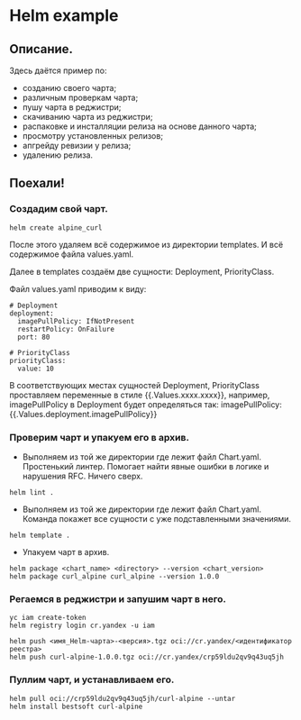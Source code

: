 # Helm example

## Описание.
Здесь даётся пример по:

*  созданию своего чарта;
*  различным проверкам чарта; 
*  пушу чарта в реджистри;
*  скачиванию чарта из реджистри;
*  распаковке и инсталляции релиза на основе данного чарта;
*  просмотру установленных релизов;
*  апгрейду ревизии у релиза;
*  удалению релиза.

## Поехали!

### Создадим свой чарт.
```
helm create alpine_curl
```

После этого удаляем всё содержимое из директории templates. И всё содержимое файла values.yaml.

Далее в templates создаём две сущности: Deployment, PriorityClass.

Файл values.yaml приводим к виду:
```
# Deployment
deployment:
  imagePullPolicy: IfNotPresent
  restartPolicy: OnFailure
  port: 80

# PriorityClass
priorityClass:
  value: 10
```
В соответствующих местах сущностей Deployment, PriorityClass проставляем переменные в стиле {{.Values.xxxx.xxxx}}, например, imagePullPolicy в Deployment будет определяться так:
imagePullPolicy: {{.Values.deployment.imagePullPolicy}}

### Проверим чарт и упакуем его в архив.
* Выполняем из той же директории где лежит файл Chart.yaml. Простенький линтер. Помогает найти явные ошибки в логике и нарушения RFC. Ничего сверх.
```
helm lint .
```

* Выполняем из той же директории где лежит файл Chart.yaml. Команда покажет все сущности с уже подставленными значениями.
```
helm template .
```

* Упакуем чарт в архив.
```
helm package <chart_name> <directory> --version <chart_version>
helm package curl_alpine curl_alpine --version 1.0.0
```

### Регаемся в реджистри и запушим чарт в него.
```
yc iam create-token
helm registry login cr.yandex -u iam

helm push <имя_Helm-чарта>-<версия>.tgz oci://cr.yandex/<идентификатор реестра>
helm push curl-alpine-1.0.0.tgz oci://cr.yandex/crp59ldu2qv9q43uq5jh
```

### Пуллим чарт, и устанавливаем его.
```
helm pull oci://crp59ldu2qv9q43uq5jh/curl-alpine --untar
helm install bestsoft curl-alpine
```
